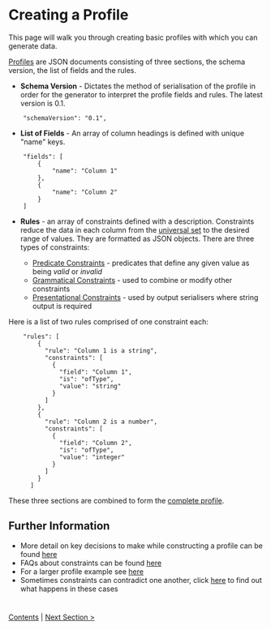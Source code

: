 # Creating a Profile

This page will walk you through creating basic profiles with which you can generate data.

[Profiles](../ProfileDeveloperGuide.md) are JSON documents consisting of three sections, the schema version, the list 
of fields and the rules.

- **Schema Version** - Dictates the method of serialisation of the profile in order for the generator to 
interpret the profile fields and rules. The latest version is 0.1.
```
    "schemaVersion": "0.1",
```
- **List of Fields** - An array of column headings is defined with unique "name" keys.
```
    "fields": [
        {
            "name": "Column 1"
        },
        {
            "name": "Column 2"
        }
    ]
```
- **Rules** - an array of constraints defined with a description. Constraints reduce the data in each column from the [universal set](../../docs/SetRestrictionAndGeneration.md)
to the desired range of values. They are formatted as JSON objects. There are three types of constraints: 

    - [Predicate Constraints](../ProfileDeveloperGuide.md#Predicate-constraints) - predicates that define any given value as being 
    _valid_ or _invalid_
    - [Grammatical Constraints](../ProfileDeveloperGuide.md#Grammatical-constraints) - used to combine or modify other constraints
    - [Presentational Constraints](../ProfileDeveloperGuide.md#Presentational-constraints) - used by output serialisers where
     string output is required 
     
Here is a list of two rules comprised of one constraint each:
    
```
    "rules": [
        {
          "rule": "Column 1 is a string",
          "constraints": [
            {
              "field": "Column 1",
              "is": "ofType",
              "value": "string"
            }
          ]
        },
        {
          "rule": "Column 2 is a number",
          "constraints": [
            {
              "field": "Column 2",
              "is": "ofType",
              "value": "integer"
            }
          ]
        }
      ]

```


These three sections are combined to form the [complete profile](ExampleProfile1.json).

## Further Information 
* More detail on key decisions to make while constructing a profile can be found [here](../KeyDecisions.md)
* FAQs about constraints can be found [here](../FrequentlyAskedQuestions.md)
* For a larger profile example see [here](../Schema.md)
* Sometimes constraints can contradict one another, click [here](../../docs/Contradictions.md) to find out what happens in these cases

#

[Contents](StepByStepInstructions.md) | [Next Section >](GeneratingData.md)
